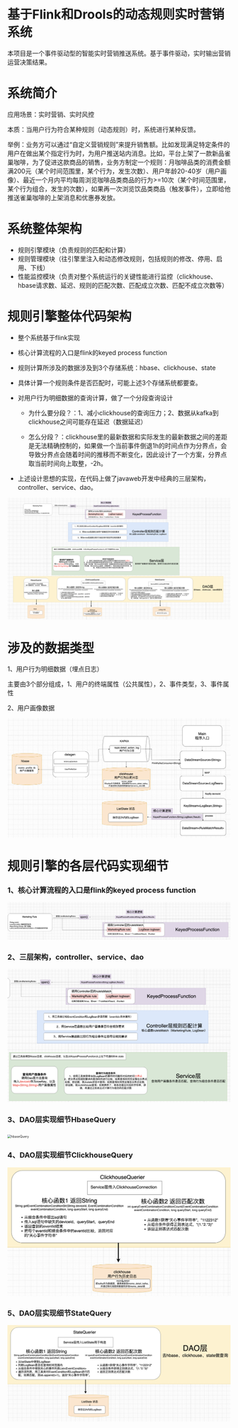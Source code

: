 # 基于Flink和Drools的动态规则实时营销系统

本项目是一个事件驱动型的智能实时营销推送系统。基于事件驱动，实时输出营销运营决策结果。



# 系统简介

应用场景：实时营销、实时风控

本质：当用户行为符合某种规则（动态规则）时，系统进行某种反馈。

举例：业务方可以通过“自定义营销规则”来提升销售额。比如发现满足特定条件的用户在做出某个指定行为时，为用户推送站内消息。比如，平台上架了一款新品雀巢咖啡，为了促进这款商品的销售，业务方制定一个规则：月咖啡品类的消费金额满200元（某个时间范围里，某个行为，发生次数）、用户年龄20-40岁（用户画像）、最近一个月内平均每周浏览咖啡品类商品的行为>=10次（某个时间范围里，某个行为组合，发生的次数），如果再一次浏览饮品类商品（触发事件），立即给他推送雀巢咖啡的上架消息和优惠券发放。



# 系统整体架构

- 规则引擎模块（负责规则的匹配和计算）
- 规则管理模块（往引擎里注入和动态修改规则，包括规则的修改、停用、启用、下线）
- 性能监控模块（负责对整个系统运行的关键性能进行监控（clickhouse、hbase请求数、延迟、规则的匹配次数、匹配成立次数、匹配不成立次数等）



# 规则引擎整体代码架构

- 整个系统基于flink实现

- 核心计算流程的入口是flink的keyed process function

- 规则计算所涉及的数据涉及到3个存储系统：hbase、clickhouse、state

- 具体计算一个规则条件是否匹配时，可能上述3个存储系统都要查。

- 对用户行为明细数据的查询计算，做了一个分段查询设计

  - 为什么要分段？：1、减小clickhouse的查询压力；2、数据从kafka到clickhouse之间可能存在延迟（数据延迟）

  - 怎么分段？：clickhouse里的最新数据和实际发生的最新数据之间的差距是无法精确控制的，如果做一个当前事件倒退1h的时间点作为分界点，会导致分界点会随着时间的推移而不断变化，因此设计了一个方案，分界点取当前时间向上取整，-2h。

- 上述设计思想的实现，在代码上做了javaweb开发中经典的三层架构，controller、service、dao。

![代码架构](pic/代码架构.png)



# 涉及的数据类型

1、用户行为明细数据（埋点日志）

主要由3个部分组成，1、用户的终端属性（公共属性），2、事件类型，3、事件属性

2、用户画像数据

![数据模拟生成及flink程序](pic/数据模拟生成及flink程序.png)



# 规则引擎的各层代码实现细节



### 1、核心计算流程的入口是flink的keyed process function

![KeyedProcessFunction](pic/KeyedProcessFunction.png)



### 2、三层架构，controller、service、dao

![controller和service层](pic/controller和service层.png)



### 3、DAO层实现细节HbaseQuery

<img src="/Users/momochan/chapter0/vm/doit_flink/proj_bk_sec/png/hbaseQuery.png" alt="hbaseQuery" style="zoom:50%;" />



### 4、DAO层实现细节ClickhouseQuery

![clickhouseQuery](pic/clickhouseQuery.png)



### 5、DAO层实现细节StateQuery

![stateQuery](pic/stateQuery.png)

